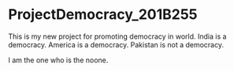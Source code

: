 # ProjectDemocracy_201B255
This is my new project for promoting democracy in world.
India is a democracy.
America is a democracy.
Pakistan is not a democracy.

I am the one who is the noone.
